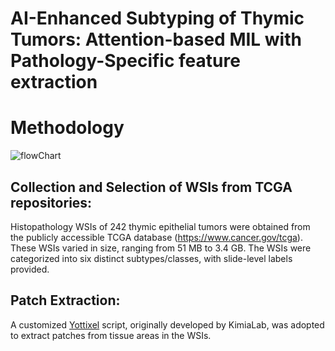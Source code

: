 # AI-Enhanced Subtyping of Thymic Tumors: Attention-based MIL with Pathology-Specific feature extraction
# Methodology
![flowChart](https://github.com/user-attachments/assets/054f6e7d-ef1b-4b3a-984c-afde38f5b197)

## Collection and Selection of WSIs from TCGA repositories:
Histopathology WSIs of 242 thymic epithelial tumors were obtained from the publicly accessible TCGA database (https://www.cancer.gov/tcga). These WSIs varied in size, ranging from 51 MB to 3.4 GB. The WSIs were categorized into six distinct subtypes/classes, with slide-level labels provided.
## Patch Extraction:
A customized [Yottixel](https://github.com/KimiaLabMayo/yottixel) script, originally developed by KimiaLab, was adopted to extract patches from tissue areas in the WSIs.

